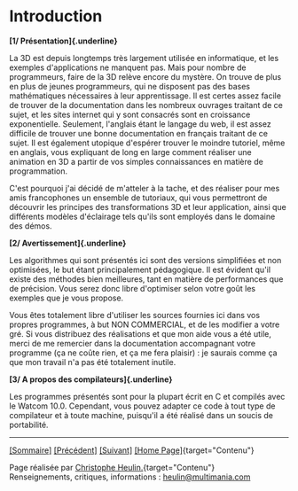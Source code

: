 # Introduction

**[1/ Présentation]{.underline}**

La 3D est depuis longtemps très largement utilisée en informatique, et
les exemples d\'applications ne manquent pas. Mais pour nombre de
programmeurs, faire de la 3D relève encore du mystère. On trouve de plus
en plus de jeunes programmeurs, qui ne disposent pas des bases
mathématiques nécessaires à leur apprentissage. Il est certes assez
facile de trouver de la documentation dans les nombreux ouvrages
traitant de ce sujet, et les sites internet qui y sont consacrés sont en
croissance exponentielle. Seulement, l\'anglais étant le langage du web,
il est assez difficile de trouver une bonne documentation en français
traitant de ce sujet. Il est également utopique d\'espérer trouver le
moindre tutoriel, même en anglais, vous expliquant de long en large
comment réaliser une animation en 3D a partir de vos simples
connaissances en matière de programmation.

C\'est pourquoi j\'ai décidé de m\'atteler à la tache, et des réaliser
pour mes amis francophones un ensemble de tutoriaux, qui vous
permettront de découvrir les principes des transformations 3D et leur
application, ainsi que différents modèles d\'éclairage tels qu\'ils sont
employés dans le domaine des démos.

**[2/ Avertissement]{.underline}**

Les algorithmes qui sont présentés ici sont des versions simplifiées et
non optimisées, le but étant principalement pédagogique. Il est évident
qu\'il existe des méthodes bien meilleures, tant en matière de
performances que de précision. Vous serez donc libre d\'optimiser selon
votre goût les exemples que je vous propose.

Vous êtes totalement libre d\'utiliser les sources fournies ici dans vos
propres programmes, à but NON COMMERCIAL, et de les modifier a votre
gré. Si vous distribuez des réalisations et que mon aide vous a été
utile, merci de me remercier dans la documentation accompagnant votre
programme (ça ne coûte rien, et ça me fera plaisir) : je saurais comme
ça que mon travail n\'a pas été totalement inutile.

**[3/ A propos des compilateurs]{.underline}**

Les programmes présentés sont pour la plupart écrit en C et compilés
avec le Watcom 10.0. Cependant, vous pouvez adapter ce code à tout type
de compilateur et à toute machine, puisqu\'il a été réalisé dans un
soucis de portabilité.

------------------------------------------------------------------------

[\[Sommaire\]](Plan3D.html) [\[Précédent\]](Plan3D.html)
[\[Suivant\]](chap2.html) [\[Home
Page\]](../accueil.html){target="Contenu"}

Page réalisée par [Christophe Heulin.](../cv.html){target="Contenu"}\
Renseignements, critiques, informations : <heulin@multimania.com>
